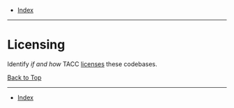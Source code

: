 <a id="top"></a>

- [Index](../index.md)

---

# Licensing

Identify _if and how_ TACC [licenses](https://choosealicense.com/) these codebases.

<a class="inline-navlink-page-top" href="#top">Back to Top</a>

---

- [Index](../index.md)
